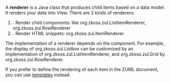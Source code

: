 A **renderer** is a Java class that produces child items based on a data
model. It renders your data into View. There are 2 kinds of renderers:

1.  . Render child components: like
    <javadoc type="interface">org.zkoss.zul.ListitemRenderer</javadoc>,
    <javadoc type="interface">org.zkoss.zul.RowRenderer</javadoc>
2.  . Render HTML snippets:
    <javadoc type="interface">org.zkoss.zul.ItemRenderer</javadoc>.

The implementation of a renderer depends on the component. For example,
the display of <javadoc>org.zkoss.zul.Listbox</javadoc> can be
customized by an implementation of
<javadoc type="interface">org.zkoss.zul.ListitemRenderer</javadoc>, and
<javadoc>org.zkoss.zul.Grid</javadoc> by
<javadoc type="interface">org.zkoss.zul.RowRenderer</javadoc>.

If you prefer to define the rendering of each item in the ZUML document,
you can use
[templates]({{site.baseurl}}/zk_dev_ref/MVC/View/Template)
instead.
